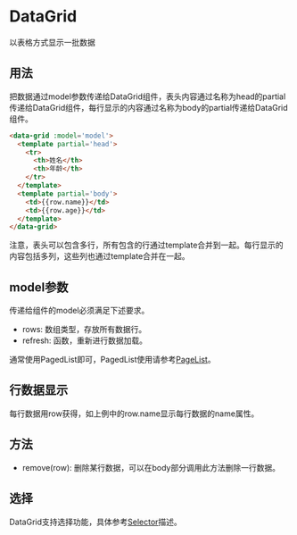 # DataGrid

以表格方式显示一批数据

## 用法

把数据通过model参数传递给DataGrid组件，表头内容通过名称为head的partial传递给DataGrid组件，每行显示的内容通过名称为body的partial传递给DataGrid组件。

```html
<data-grid :model='model'>
  <template partial='head'>
    <tr>
      <th>姓名</th>
      <th>年龄</th>
    </tr>
  </template>
  <template partial='body'>
    <td>{{row.name}}</td>
    <td>{{row.age}}</td>
  </template>
</data-grid>
```

注意，表头可以包含多行，所有包含的行通过template合并到一起。每行显示的内容包括多列，这些列也通过template合并在一起。

## model参数

传递给组件的model必须满足下述要求。

- rows: 数组类型，存放所有数据行。
- refresh: 函数，重新进行数据加载。

通常使用PagedList即可，PagedList使用请参考[PageList](PagedList.md)。

## 行数据显示

每行数据用row获得，如上例中的row.name显示每行数据的name属性。

## 方法

- remove(row): 删除某行数据，可以在body部分调用此方法删除一行数据。

## 选择

DataGrid支持选择功能，具体参考[Selector](Selector.md)描述。
